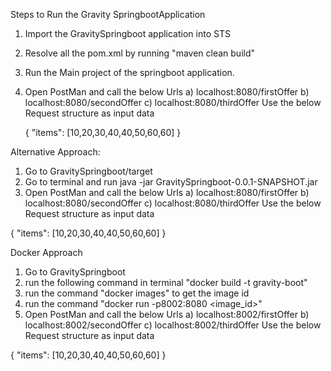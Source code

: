 Steps to Run the Gravity SpringbootApplication

1) Import the GravitySpringboot application into STS
2) Resolve all the pom.xml by running "maven clean build"
3) Run the Main project of the springboot application.
4) Open PostMan and call the below Urls
   a) localhost:8080/firstOffer
   b) localhost:8080/secondOffer
   c) localhost:8080/thirdOffer
   Use the below Request structure as input data
 
   {
    "items": [10,20,30,40,40,50,60,60]
    }

Alternative Approach:

1) Go to GravitySpringboot/target
2) Go to terminal and run
   java -jar GravitySpringboot-0.0.1-SNAPSHOT.jar
3)  Open PostMan and call the below Urls
   a) localhost:8080/firstOffer
   b) localhost:8080/secondOffer
   c) localhost:8080/thirdOffer
   Use the below Request structure as input data
 
   {
    "items": [10,20,30,40,40,50,60,60]
    }


Docker Approach

1) Go to GravitySpringboot
2) run the following command in terminal "docker build -t gravity-boot"
3) run the command "docker images" to get the image id
4) run the command "docker run -p8002:8080 <image_id>"
5)  Open PostMan and call the below Urls
   a) localhost:8002/firstOffer
   b) localhost:8002/secondOffer
   c) localhost:8002/thirdOffer
   Use the below Request structure as input data
 
   {
    "items": [10,20,30,40,40,50,60,60]
    }
